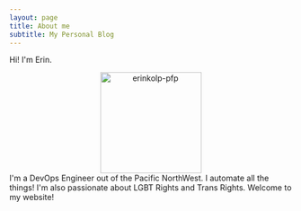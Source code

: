 ```yaml
---
layout: page
title: About me
subtitle: My Personal Blog
---
```


Hi! I'm Erin.

<center>
<img src="https://erin.kolpfamily.io/assets/img/erin_new.png" alt="erinkolp-pfp" width="180"/>
</center>
I'm a DevOps Engineer out of the Pacific NorthWest. I automate all the things! I'm also passionate about LGBT Rights and Trans Rights. Welcome to my website! 

